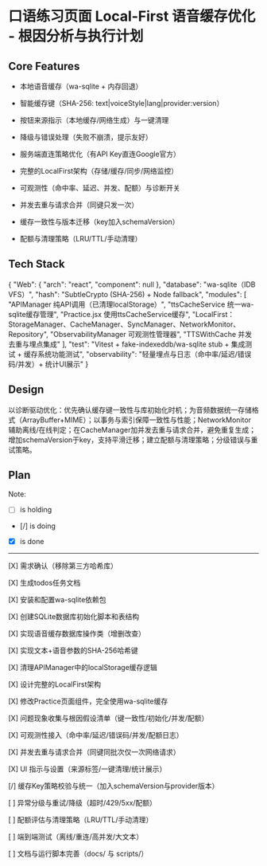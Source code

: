 # 口语练习页面 Local-First 语音缓存优化 - 根因分析与执行计划

## Core Features

- 本地语音缓存（wa-sqlite + 内存回退）

- 智能缓存键（SHA-256: text|voiceStyle|lang|provider:version）

- 按钮来源指示（本地缓存/网络生成）与一键清理

- 降级与错误处理（失败不崩溃，提示友好）

- 服务端直连策略优化（有API Key直连Google官方）

- 完整的LocalFirst架构（存储/缓存/同步/网络监控）

- 可观测性（命中率、延迟、并发、配额）与诊断开关

- 并发去重与请求合并（同键只发一次）

- 缓存一致性与版本迁移（key加入schemaVersion）

- 配额与清理策略（LRU/TTL/手动清理）

## Tech Stack

{
  "Web": {
    "arch": "react",
    "component": null
  },
  "database": "wa-sqlite（IDB VFS）",
  "hash": "SubtleCrypto (SHA-256) + Node fallback",
  "modules": [
    "APIManager 纯API调用（已清理localStorage）",
    "ttsCacheService 统一wa-sqlite缓存管理",
    "Practice.jsx 使用ttsCacheService缓存",
    "LocalFirst：StorageManager、CacheManager、SyncManager、NetworkMonitor、Repository",
    "ObservabilityManager 可观测性管理器",
    "TTSWithCache 并发去重与埋点集成"
  ],
  "test": "Vitest + fake-indexeddb/wa-sqlite stub + 集成测试 + 缓存系统功能测试",
  "observability": "轻量埋点与日志（命中率/延迟/错误码/并发）+ 统计UI展示"
}

## Design

以诊断驱动优化：优先确认缓存键一致性与库初始化时机；为音频数据统一存储格式（ArrayBuffer+MIME）；以事务与索引保障一致性与性能；NetworkMonitor 辅助离线/在线判定；在CacheManager加并发去重与请求合并，避免重复生成；增加schemaVersion于key，支持平滑迁移；建立配额与清理策略；分级错误与重试策略。

## Plan

Note: 

- [ ] is holding
- [/] is doing
- [X] is done

---

[X] 需求确认（移除第三方哈希库）

[X] 生成todos任务文档

[X] 安装和配置wa-sqlite依赖包

[X] 创建SQLite数据库初始化脚本和表结构

[X] 实现语音缓存数据库操作类（增删改查）

[X] 实现文本+语音参数的SHA-256哈希键

[X] 清理APIManager中的localStorage缓存逻辑

[X] 设计完整的LocalFirst架构

[X] 修改Practice页面组件，完全使用wa-sqlite缓存

[X] 问题现象收集与根因假设清单（键一致性/初始化/并发/配额）

[X] 可观测性接入（命中率/延迟/错误码/并发/配额日志）

[X] 并发去重与请求合并（同键同批次仅一次网络请求）

[X] UI 指示与设置（来源标签/一键清理/统计展示）

[/] 缓存Key策略校验与统一（加入schemaVersion与provider版本）

[ ] 异常分级与重试/降级（超时/429/5xx/配额）

[ ] 配额评估与清理策略（LRU/TTL/手动清理）

[ ] 端到端测试（离线/重连/高并发/大文本）

[ ] 文档与运行脚本完善（docs/ 与 scripts/）
